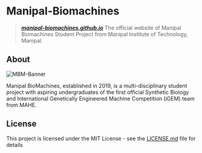 # Manipal-Biomachines
> ***[manipal-biomachines.github.io](https://manipal-biomachines.github.io)***
> The official website of Manipal Biomachines Student Project from Manipal Institute of Technology, Manipal.

## About

![MBM-Banner](docs/static/assets/images/banner_mbm.jpg)

Manipal BioMachines, established in 2019, is a multi-disciplinary student project with aspiring undergraduates of the first official Synthetic Biology and International Genetically Engineered Machine Competition (iGEM) team from MAHE.

## License

This project is licensed under the MIT License - see the [LICENSE.md](LICENSE.md) file for details
